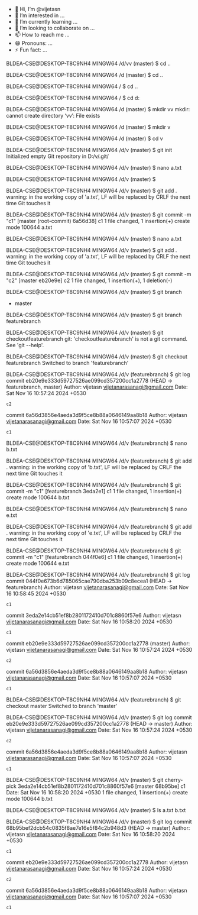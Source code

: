 - 👋 Hi, I’m @vijetasn
- 👀 I’m interested in ...
- 🌱 I’m currently learning ...
- 💞️ I’m looking to collaborate on ...
- 📫 How to reach me ...
- 😄 Pronouns: ...
- ⚡ Fun fact: ...

<!---
vijetasn/vijetasn is a ✨ special ✨ repository because its `README.md` (this file) appears on your GitHub profile.
You can click the Preview link to take a look at your changes.
--->


BLDEA-CSE@DESKTOP-T8C9NH4 MINGW64 /d/vv (master)
$ cd ..

BLDEA-CSE@DESKTOP-T8C9NH4 MINGW64 /d (master)
$ cd ..

BLDEA-CSE@DESKTOP-T8C9NH4 MINGW64 /
$ cd ..

BLDEA-CSE@DESKTOP-T8C9NH4 MINGW64 /
$ cd d:

BLDEA-CSE@DESKTOP-T8C9NH4 MINGW64 /d (master)
$ mkdir vv
mkdir: cannot create directory ‘vv’: File exists

BLDEA-CSE@DESKTOP-T8C9NH4 MINGW64 /d (master)
$ mkdir v

BLDEA-CSE@DESKTOP-T8C9NH4 MINGW64 /d (master)
$ cd v

BLDEA-CSE@DESKTOP-T8C9NH4 MINGW64 /d/v (master)
$ git init
Initialized empty Git repository in D:/v/.git/

BLDEA-CSE@DESKTOP-T8C9NH4 MINGW64 /d/v (master)
$ nano a.txt

BLDEA-CSE@DESKTOP-T8C9NH4 MINGW64 /d/v (master)
$

BLDEA-CSE@DESKTOP-T8C9NH4 MINGW64 /d/v (master)
$ git add .
warning: in the working copy of 'a.txt', LF will be replaced by CRLF the next time Git touches it

BLDEA-CSE@DESKTOP-T8C9NH4 MINGW64 /d/v (master)
$ git commit -m "c1"
[master (root-commit) 6a56d38] c1
 1 file changed, 1 insertion(+)
 create mode 100644 a.txt

BLDEA-CSE@DESKTOP-T8C9NH4 MINGW64 /d/v (master)
$ nano a.txt

BLDEA-CSE@DESKTOP-T8C9NH4 MINGW64 /d/v (master)
$ git add .
warning: in the working copy of 'a.txt', LF will be replaced by CRLF the next time Git touches it

BLDEA-CSE@DESKTOP-T8C9NH4 MINGW64 /d/v (master)
$ git commit -m "c2"
[master eb20e9e] c2
 1 file changed, 1 insertion(+), 1 deletion(-)

BLDEA-CSE@DESKTOP-T8C9NH4 MINGW64 /d/v (master)
$ git branch
* master

BLDEA-CSE@DESKTOP-T8C9NH4 MINGW64 /d/v (master)
$ git branch featurebranch

BLDEA-CSE@DESKTOP-T8C9NH4 MINGW64 /d/v (master)
$ git checkoutfeaturebranch
git: 'checkoutfeaturebranch' is not a git command. See 'git --help'.

BLDEA-CSE@DESKTOP-T8C9NH4 MINGW64 /d/v (master)
$ git checkout featurebranch
Switched to branch 'featurebranch'

BLDEA-CSE@DESKTOP-T8C9NH4 MINGW64 /d/v (featurebranch)
$ git log
commit eb20e9e333d59727526ae099cd357200cc1a2778 (HEAD -> featurebranch, master)
Author: vijetasn <vijetanarasanagi@gmail.com>
Date:   Sat Nov 16 10:57:24 2024 +0530

    c2

commit 6a56d3856e4aeda3d9f5ce8b88a0646149aa8b18
Author: vijetasn <vijetanarasanagi@gmail.com>
Date:   Sat Nov 16 10:57:07 2024 +0530

    c1

BLDEA-CSE@DESKTOP-T8C9NH4 MINGW64 /d/v (featurebranch)
$ nano b.txt

BLDEA-CSE@DESKTOP-T8C9NH4 MINGW64 /d/v (featurebranch)
$ git add .
warning: in the working copy of 'b.txt', LF will be replaced by CRLF the next time Git touches it

BLDEA-CSE@DESKTOP-T8C9NH4 MINGW64 /d/v (featurebranch)
$ git commit -m "c1"
[featurebranch 3eda2e1] c1
 1 file changed, 1 insertion(+)
 create mode 100644 b.txt

BLDEA-CSE@DESKTOP-T8C9NH4 MINGW64 /d/v (featurebranch)
$ nano e.txt

BLDEA-CSE@DESKTOP-T8C9NH4 MINGW64 /d/v (featurebranch)
$ git add .
warning: in the working copy of 'e.txt', LF will be replaced by CRLF the next time Git touches it

BLDEA-CSE@DESKTOP-T8C9NH4 MINGW64 /d/v (featurebranch)
$ git commit -m "c1"
[featurebranch 044f0e6] c1
 1 file changed, 1 insertion(+)
 create mode 100644 e.txt

BLDEA-CSE@DESKTOP-T8C9NH4 MINGW64 /d/v (featurebranch)
$ git log
commit 044f0e673b6d785065cae790dba253b09c8ecea1 (HEAD -> featurebranch)
Author: vijetasn <vijetanarasanagi@gmail.com>
Date:   Sat Nov 16 10:58:45 2024 +0530

    c1

commit 3eda2e14cb51ef8b2801172410d701c8860f57e6
Author: vijetasn <vijetanarasanagi@gmail.com>
Date:   Sat Nov 16 10:58:20 2024 +0530

    c1

commit eb20e9e333d59727526ae099cd357200cc1a2778 (master)
Author: vijetasn <vijetanarasanagi@gmail.com>
Date:   Sat Nov 16 10:57:24 2024 +0530

    c2

commit 6a56d3856e4aeda3d9f5ce8b88a0646149aa8b18
Author: vijetasn <vijetanarasanagi@gmail.com>
Date:   Sat Nov 16 10:57:07 2024 +0530

    c1

BLDEA-CSE@DESKTOP-T8C9NH4 MINGW64 /d/v (featurebranch)
$ git checkout master
Switched to branch 'master'

BLDEA-CSE@DESKTOP-T8C9NH4 MINGW64 /d/v (master)
$ git log
commit eb20e9e333d59727526ae099cd357200cc1a2778 (HEAD -> master)
Author: vijetasn <vijetanarasanagi@gmail.com>
Date:   Sat Nov 16 10:57:24 2024 +0530

    c2

commit 6a56d3856e4aeda3d9f5ce8b88a0646149aa8b18
Author: vijetasn <vijetanarasanagi@gmail.com>
Date:   Sat Nov 16 10:57:07 2024 +0530

    c1

BLDEA-CSE@DESKTOP-T8C9NH4 MINGW64 /d/v (master)
$ git cherry-pick  3eda2e14cb51ef8b2801172410d701c8860f57e6
[master 68b95be] c1
 Date: Sat Nov 16 10:58:20 2024 +0530
 1 file changed, 1 insertion(+)
 create mode 100644 b.txt

BLDEA-CSE@DESKTOP-T8C9NH4 MINGW64 /d/v (master)
$ ls
a.txt  b.txt

BLDEA-CSE@DESKTOP-T8C9NH4 MINGW64 /d/v (master)
$ git log
commit 68b95bef2dcb54c0835f8ae7e16e5f84c2b948d3 (HEAD -> master)
Author: vijetasn <vijetanarasanagi@gmail.com>
Date:   Sat Nov 16 10:58:20 2024 +0530

    c1

commit eb20e9e333d59727526ae099cd357200cc1a2778
Author: vijetasn <vijetanarasanagi@gmail.com>
Date:   Sat Nov 16 10:57:24 2024 +0530

    c2

commit 6a56d3856e4aeda3d9f5ce8b88a0646149aa8b18
Author: vijetasn <vijetanarasanagi@gmail.com>
Date:   Sat Nov 16 10:57:07 2024 +0530

    c1

